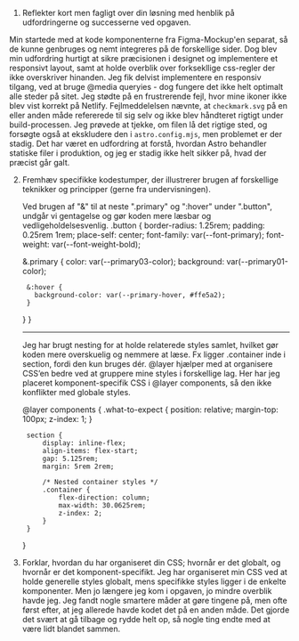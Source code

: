 1. Reflekter kort men fagligt over din løsning med henblik på udfordringerne og successerne ved opgaven.

Min startede med at kode komponenterne fra Figma-Mockup'en separat, så de kunne genbruges og nemt integreres på de forskellige sider. Dog blev min udfordring hurtigt at sikre præcisionen i designet og implementere et responsivt layout, samt at holde overblik over forksekllige css-regler der ikke overskriver hinanden. 
Jeg fik delvist implementere en responsiv tilgang, ved at bruge @media queryies - dog fungere det ikke helt optimalt alle steder på sitet. 
Jeg stødte på en frustrerende fejl, hvor mine ikoner ikke blev vist korrekt på Netlify. Fejlmeddelelsen nævnte, at `checkmark.svg` på en eller anden måde refererede til sig selv og ikke blev håndteret rigtigt under build-processen. Jeg prøvede at tjekke, om filen lå det rigtige sted, og forsøgte også at ekskludere den i `astro.config.mjs`, men problemet er der stadig. Det har været en udfordring at forstå, hvordan Astro behandler statiske filer i produktion, og jeg er stadig ikke helt sikker på, hvad der præcist går galt.



2. Fremhæv specifikke kodestumper, der illustrerer brugen af forskellige teknikker og principper (gerne fra undervisningen).

    Ved brugen af "&" til at neste ".primary" og ":hover" under ".button", undgår vi gentagelse og gør koden mere læsbar og vedligeholdelsesvenlig.
    .button {
      border-radius: 1.25rem;
      padding: 0.25rem 1rem;
      place-self: center;
      font-family: var(--font-primary);
      font-weight: var(--font-weight-bold);

      &.primary {
        color: var(--primary03-color);
        background: var(--primary01-color);

        &:hover {
          background-color: var(--primary-hover, #ffe5a2);
        }
      }
    }

    ________________
    Jeg har brugt nesting for at holde relaterede styles samlet, hvilket gør koden mere overskuelig og nemmere at læse. Fx ligger .container inde i section, fordi den kun bruges dér.
    @layer hjælper med at organisere CSS’en bedre ved at gruppere mine styles i forskellige lag. Her har jeg placeret komponent-specifik CSS i @layer components, så den ikke konflikter med globale styles.

     @layer components {
        .what-to-expect {
            position: relative;
            margin-top: 100px;
            z-index: 1;
        }

        section {
            display: inline-flex;
            align-items: flex-start;
            gap: 5.125rem;
            margin: 5rem 2rem;

            /* Nested container styles */
            .container {
                flex-direction: column;
                max-width: 30.0625rem;
                z-index: 2;
            }
        }
    }

3. Forklar, hvordan du har organiseret din CSS; hvornår er det globalt, og hvornår er det komponent-specifikt.
Jeg har organiseret min CSS ved at holde generelle styles globalt, mens specifikke styles ligger i de enkelte komponenter. 
Men jo længere jeg kom i opgaven, jo mindre overblik havde jeg. 
Jeg fandt nogle smartere måder at gøre tingene på, men ofte først efter, at jeg allerede havde kodet det på en anden måde. Det gjorde det svært at gå tilbage og rydde helt op, så nogle ting endte med at være lidt blandet sammen.

